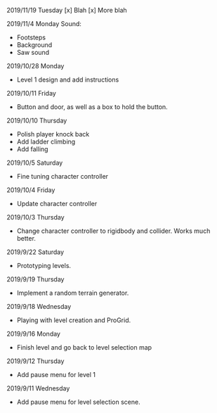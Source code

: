 2019/11/19 Tuesday
[x] Blah
[x] More blah

2019/11/4 Monday
Sound:
- Footsteps
- Background
- Saw sound

2019/10/28 Monday
- Level 1 design and add instructions

2019/10/11 Friday
- Button and door, as well as a box to hold the button.

2019/10/10 Thursday
- Polish player knock back
- Add ladder climbing
- Add falling

2019/10/5 Saturday
- Fine tuning character controller

2019/10/4 Friday
- Update character controller

2019/10/3 Thursday
- Change character controller to rigidbody and collider. Works much better.

2019/9/22 Saturday
- Prototyping levels.

2019/9/19 Thursday
- Implement a random terrain generator.

2019/9/18 Wednesday
- Playing with level creation and ProGrid.

2019/9/16 Monday
- Finish level and go back to level selection map

2019/9/12 Thursday
- Add pause menu for level 1

2019/9/11 Wednesday
- Add pause menu for level selection scene.